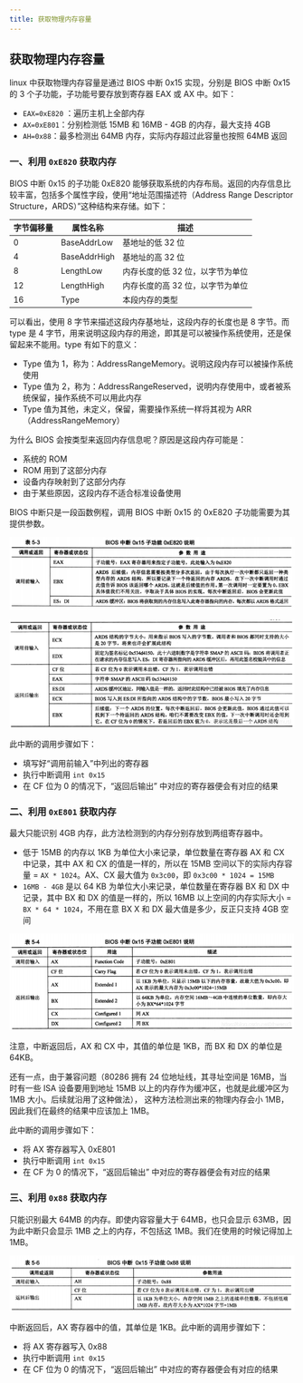 ```yaml
---
title: 获取物理内存容量
---
```


## 获取物理内存容量

linux 中获取物理内存容量是通过 BIOS 中断 0x15 实现，分别是 BIOS 中断 0x15 的 3 个子功能，子功能号要存放到寄存器 EAX 或 AX 中。如下：

- `EAX=0xE820` ：遍历主机上全部内存
- `AX=0xE801`：分别检测低 15MB 和 16MB - 4GB 的内存，最大支持 4GB
- `AH=0x88`：最多检测出 64MB 内存，实际内存超过此容量也按照 64MB 返回

### 一、利用 `0xE820` 获取内存

BIOS 中断 0x15 的子功能 0xE820 能够获取系统的内存布局。返回的内存信息比较丰富，包括多个属性字段，使用“地址范围描述符（Address Range Descriptor Structure，ARDS）”这种结构来存储。如下：

| 字节偏移量 | 属性名称     | 描述                             |
| ---------- | ------------ | -------------------------------- |
| 0          | BaseAddrLow  | 基地址的低 32 位                 |
| 4          | BaseAddrHigh | 基地址的高 32 位                 |
| 8          | LengthLow    | 内存长度的低 32 位，以字节为单位 |
| 12         | LengthHigh   | 内存长度的高 32 位，以字节为单位 |
| 16         | Type         | 本段内存的类型                   |

可以看出，使用 8 字节来描述这段内存基地址，这段内存的长度也是 8 字节。而 type 是 4 字节，用来说明这段内存的用途，即其是可以被操作系统使用，还是保留起来不能用。type 有如下的意义：

- Type 值为 1，称为：AddressRangeMemory。说明这段内存可以被操作系统使用
- Type 值为 2，称为：AddressRangeReserved，说明内存使用中，或者被系统保留，操作系统不可以用此内存
- Type 值为其他，未定义，保留，需要操作系统一样将其视为 ARR（AddressRangeMemory）

为什么 BIOS 会按类型来返回内存信息呢？原因是这段内存可能是：

- 系统的 ROM
- ROM 用到了这部分内存
- 设备内存映射到了这部分内存
- 由于某些原因，这段内存不适合标准设备使用

BIOS 中断只是一段函数例程，调用 BIOS 中断 0x15 的 0xE820 子功能需要为其提供参数。

![](./image/0xE820说明一.png)

![](./image/0xE820说明二.png)

此中断的调用步骤如下：

- 填写好“调用前输入”中列出的寄存器
- 执行中断调用 `int 0x15`
- 在 CF 位为 0 的情况下，“返回后输出” 中对应的寄存器便会有对应的结果

### 二、利用 `0xE801` 获取内存

最大只能识别 4GB 内存，此方法检测到的内存分别存放到两组寄存器中。

- 低于 15MB 的内存以 1KB 为单位大小来记录，单位数量在寄存器 AX 和 CX 中记录，其中 AX 和 CX 的值是一样的，所以在 15MB 空间以下的实际内存容量 = `AX * 1024`。AX、CX 最大值为 `0x3c00`，即 `0x3c00 * 1024 = 15MB`
- `16MB - 4GB` 是以 64 KB 为单位大小来记录，单位数量在寄存器 BX 和 DX 中记录，其中 BX 和 DX 的值是一样的，所以 16MB 以上空间的内存实际大小 = `BX * 64 * 1024`，不用在意 BX X 和 DX 最大值是多少，反正只支持 4GB 空间

![](./image/0x801.png)

注意，中断返回后，AX 和 CX 中，其值的单位是 1KB，而 BX 和 DX 的单位是 64KB。

还有一点，由于兼容问题（80286 拥有 24 位地址线，其寻址空间是 16MB，当时有一些 ISA 设备要用到地址 15MB 以上的内存作为缓冲区，也就是此缓冲区为 1MB 大小。后续就沿用了这种做法）， 这种方法检测出来的物理内存会小 1MB，因此我们在最终的结果中应该加上 1MB。

此中断的调用步骤如下：

- 将 AX 寄存器写入 0xE801
- 执行中断调用 `int 0x15`
- 在 CF 为 0 的情况下，“返回后输出” 中对应的寄存器便会有对应的结果

### 三、利用 `0x88` 获取内存

只能识别最大 64MB 的内存。即使内容容量大于 64MB，也只会显示 63MB，因为此中断只会显示 1MB 之上的内存，不包括这 1MB。我们在使用的时候记得加上 1MB。

![](./image/0x88.png)

中断返回后，AX 寄存器中的值，其单位是 1KB。此中断的调用步骤如下：

- 将 AX 寄存器写入 0x88
- 执行中断调用 `int 0x15`
- 在 CF 位为 0 的情况下，“返回后输出” 中对应的寄存器便会有对应的结果







